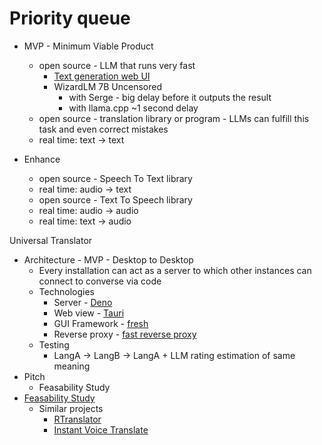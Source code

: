 # Priority queue

* MVP - Minimum Viable Product
  * open source - LLM that runs very fast
    * [Text generation web UI](https://github.com/oobabooga/text-generation-webui/tree/main)
    * WizardLM 7B Uncensored
      * with Serge - big delay before it outputs the result
      * with llama.cpp ~1 second delay
  * open source - translation library or program - LLMs can fulfill this task and even correct mistakes
  * real time: text -> text

* Enhance
  * open source - Speech To Text library
  * real time: audio -> text
  * open source - Text To Speech library
  * real time: audio -> audio
  * real time: text -> audio

Universal Translator

* Architecture - MVP - Desktop to Desktop
  * Every installation can act as a server to which other instances can connect to converse via code
  * Technologies
    * Server - [Deno](https://deno.com/)
    * Web view - [Tauri](https://tauri.app/)
    * GUI Framework - [fresh](https://github.com/denoland/fresh)
    * Reverse proxy - [fast reverse proxy](https://github.com/fatedier/frp)
  * Testing
    * LangA -> LangB -> LangA + LLM rating estimation of same meaning
* Pitch
  * Feasability Study
* [Feasability Study](https://github.com/freeman42x/blog/blob/master/Articles/Project%20Feasibility%20Study%20Method/Project%20Feasibility%20Study%20Method.md)
  * Similar projects
    * [RTranslator](https://github.com/niedev/RTranslator)
    * [Instant Voice Translate](https://play.google.com/store/apps/details?id=com.erudite.translator&hl=en&gl=US)